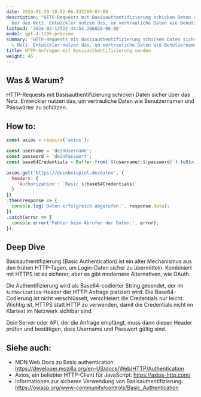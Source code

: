 ```yaml
---
date: 2024-01-20 18:02:06.432200-07:00
description: "HTTP-Requests mit Basisauthentifizierung schicken Daten sicher \xFC\
  ber das Netz. Entwickler nutzen das, um vertrauliche Daten wie Benutzernamen und\u2026"
lastmod: '2024-03-13T22:44:54.266020-06:00'
model: gpt-4-1106-preview
summary: "HTTP-Requests mit Basisauthentifizierung schicken Daten sicher \xFCber das\
  \ Netz. Entwickler nutzen das, um vertrauliche Daten wie Benutzernamen und\u2026"
title: HTTP-Anfragen mit Basisauthentifizierung senden
weight: 45
---
```


## Was & Warum?
HTTP-Requests mit Basisauthentifizierung schicken Daten sicher über das Netz. Entwickler nutzen das, um vertrauliche Daten wie Benutzernamen und Passwörter zu schützen.

## How to:
```Javascript
const axios = require('axios');

const username = 'deinUsername';
const password = 'deinPasswort';
const base64Credentials = Buffer.from(`${username}:${password}`).toString('base64');

axios.get('https://deinbeispiel.de/daten', {
  headers: {
    'Authorization': `Basic ${base64Credentials}`
  }
})
.then(response => {
  console.log('Daten erfolgreich abgerufen:', response.data);
})
.catch(error => {
  console.error('Fehler beim Abrufen der Daten:', error);
});
```

## Deep Dive
Basisauthentifizierung (Basic Authentication) ist ein alter Mechanismus aus den frühen HTTP-Tagen, um Login-Daten sicher zu übermitteln. Kombiniert mit HTTPS ist es sicherer, aber es gibt modernere Alternativen, wie OAuth.

Die Authentifizierung wird als Base64-codierter String gesendet, der im `Authorization`-Header der HTTP-Anfrage platziert wird. Die Base64-Codierung ist nicht verschlüsselt, verschleiert die Credentials nur leicht. Wichtig ist, HTTPS statt HTTP zu verwenden, damit die Credentials nicht im Klartext im Netzwerk sichtbar sind.

Dein Server oder API, der die Anfrage empfängt, muss dann diesen Header prüfen und bestätigen, dass Username und Passwort gültig sind.

## Siehe auch:
- MDN Web Docs zu Basic authentication: https://developer.mozilla.org/en-US/docs/Web/HTTP/Authentication
- Axios, ein beliebter HTTP-Client für JavaScript: https://axios-http.com/
- Informationen zur sicheren Verwendung von Basisauthentifizierung: https://owasp.org/www-community/controls/Basic_Authentication
